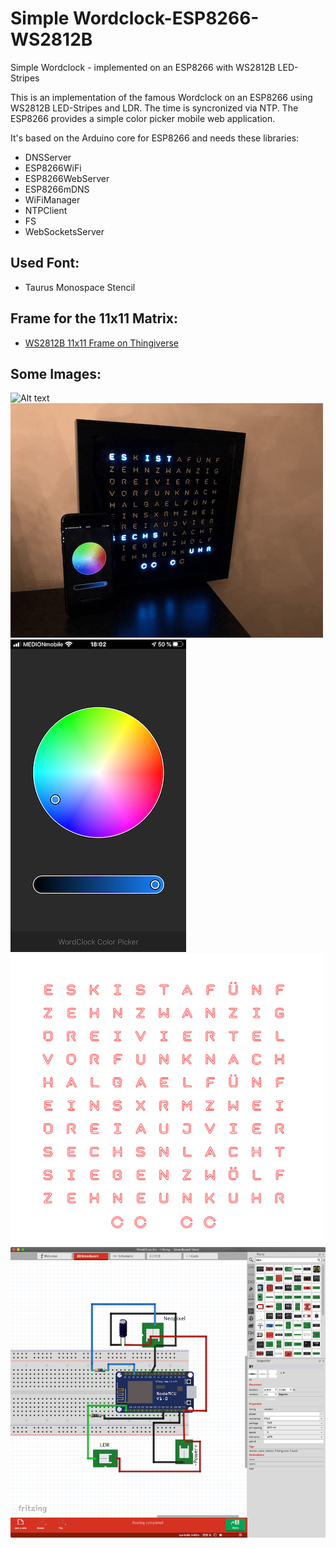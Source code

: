 # Simple Wordclock-ESP8266-WS2812B

Simple Wordclock - implemented on an ESP8266 with WS2812B LED-Stripes

This is an implementation of the famous Wordclock on an ESP8266 using WS2812B LED-Stripes and LDR. The time is syncronized via NTP.
The ESP8266 provides a simple color picker mobile web application. 

It's based on the Arduino core for ESP8266 and needs these libraries:

- DNSServer
- ESP8266WiFi
- ESP8266WebServer
- ESP8266mDNS
- WiFiManager
- NTPClient
- FS
- WebSocketsServer

## Used Font:
- Taurus Monospace Stencil

## Frame for the 11x11 Matrix:
- [WS2812B 11x11 Frame on Thingiverse](https://www.thingiverse.com/thing:4088421)

## Some Images:
![Alt text](Supplement/Screenshots/preview.gif?raw=true "Title")
![Alt text](Supplement/Screenshots/prev1.png?raw=true "Title")
![Alt text](Supplement/Screenshots/WebApp4.PNG?raw=true "Title")
![Alt text](Supplement/Screenshots/face.png?raw=true "Title")
![Alt text](Supplement/Screenshots/Breadboard.png?raw=true "Title")